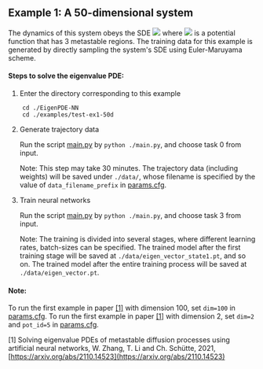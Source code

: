 ## Example 1: A 50-dimensional system 

The dynamics of this system obeys the SDE <img src="https://render.githubusercontent.com/render/math?math=dX_t = -\nabla V(X_t)dt%2b\sqrt{2\beta^{-1}}dW_t"> where <img src="https://render.githubusercontent.com/render/math?math=V:\mathbb{R}^{50}\rightarrow\mathbb{R}"> is a potential function that has 3 metastable regions. The training data for this example is generated by directly sampling the system's SDE using Euler-Maruyama scheme.

#### Steps to solve the eigenvalue PDE:

1. Enter the directory corresponding to this example

```
    cd ./EigenPDE-NN
    cd ./examples/test-ex1-50d
```

2. Generate trajectory data

	  Run the script [main.py](./main.py) by `python ./main.py`, and choose task 0 from input. 

	  Note: This step may take 30 minutes. The trajectory data (including weights) will be saved under `./data/`, whose filename is specified by the value of `data_filename_prefix` in [params.cfg](./params.cfg).

3. Train neural networks

	  Run the script [main.py](./main.py) by `python ./main.py`, and choose task 3 from input.

	  Note: The training is divided into several stages, where different learning rates, batch-sizes can be specified. The trained model after the first training stage will be saved at `./data/eigen_vector_state1.pt`, and so on. The trained model after the entire training process will be saved at `./data/eigen_vector.pt`.

#### Note:
To run the first example in paper [[1]](#1) with dimension 100, set `dim=100` in [params.cfg](./params.cfg). 
To run the first example in paper [[1]](#1) with dimension 2, set `dim=2` and `pot_id=5` in [params.cfg](./params.cfg).

<a id="1"> [1] </a> Solving eigenvalue PDEs of metastable diffusion processes using artificial neural networks, W. Zhang, T. Li and Ch. Sch&uuml;tte, 2021, 
[https://arxiv.org/abs/2110.14523](https://arxiv.org/abs/2110.14523)

